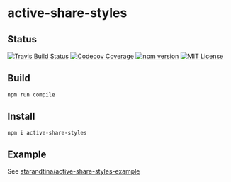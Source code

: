 # active-share-styles

## Status

[![Travis Build Status](https://img.shields.io/travis/starandtina/active-share-styles.svg?style=flat-square)](https://travis-ci.org/starandtina/active-share-styles)
[![Codecov Coverage](https://img.shields.io/codecov/c/github/starandtina/active-share-styles.svg?style=flat-square)](https://codecov.io/github/starandtina/active-share-styles)
[![npm version](https://img.shields.io/npm/v/active-share-styles.svg?style=flat-square)](https://www.npmjs.com/package/active-share-styles)
[![MIT License](https://img.shields.io/npm/l/active-share-styles.svg?style=flat-square)](https://opensource.org/licenses/MIT)

## Build

```
npm run compile
```

## Install

```
npm i active-share-styles
```

## Example

See [starandtina/active-share-styles-example](https://github.com/starandtina/active-share-styles-example)
